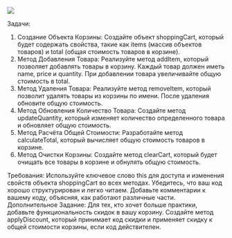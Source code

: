 <a href="https://codeclimate.com/github/SspablosS/shoppingCart/maintainability"><img src="https://api.codeclimate.com/v1/badges/1e8b554be8aded5f636c/maintainability" /></a>

Задачи:

1.  Создание Объекта Корзины: Создайте объект shoppingCart, который будет содержать свойства, такие как items (массив объектов товаров) и total (общая стоимость товаров в корзине).
2.  Метод Добавления Товара: Реализуйте метод addItem, который позволяет добавлять товары в корзину. Каждый товар должен иметь name, price и quantity. При добавлении товара увеличивайте общую стоимость в total.
3.  Метод Удаления Товара: Реализуйте метод removeItem, который позволит удалять товары из корзины по имени. После удаления обновите общую стоимость.
4.  Метод Обновления Количество Товара: Создайте метод updateQuantity, который изменяет количество определенного товара и обновляет общую стоимость.
5.  Метод Расчёта Общей Стоимости: Разработайте метод calculateTotal, который вычисляет общую стоимость товаров в корзине.
6.  Метод Очистки Корзины: Создайте метод clearCart, который будет очищать все товары в корзине и обнулять общую стоимость.

Требования:
Используйте ключевое слово this для доступа и изменения свойств объекта shoppingCart во всех методах.
Убедитесь, что ваш код хорошо структурирован и легко читаем.
Добавьте комментарии к вашему коду, объясняя, как работают различные части.
Дополнительное Задание:
Для тех, кто хочет больше практики, добавьте функциональность скидок в вашу корзину. Создайте метод applyDiscount, который принимает код скидки и применяет скидку к общей стоимости корзины, если код действителен.
